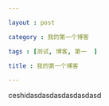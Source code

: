 ```yaml
---

layout : post

category : 我的第一个博客

tags : [测试, 博客, 第一  ]

title : 我的第一个博客

---
```

  

ceshidasdasdasdasdasdasd
